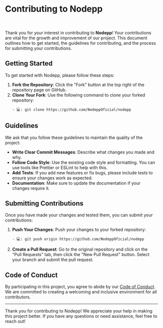 # Contributing to Nodepp <br><br>

Thank you for your interest in contributing to **Nodepp**! Your contributions are vital for the growth and improvement of our project. This document outlines how to get started, the guidelines for contributing, and the process for submitting your contributions.

## Getting Started

To get started with Nodepp, please follow these steps:

1. **Fork the Repository**: Click the "Fork" button at the top right of the repository page on GitHub.
2. **Clone Your Fork**: Use the following command to clone your forked repository:
    ```
    - 💻: git clone https://github.com/NodeppOficial/nodepp
    ```

## Guidelines

We ask that you follow these guidelines to maintain the quality of the project:

- **Write Clear Commit Messages**: Describe what changes you made and why.
- **Follow Code Style**: Use the existing code style and formatting. You can use tools like Prettier or ESLint to help with this.
- **Add Tests**: If you add new features or fix bugs, please include tests to ensure your changes work as expected.
- **Documentation**: Make sure to update the documentation if your changes require it.

## Submitting Contributions

Once you have made your changes and tested them, you can submit your contributions:

1. **Push Your Changes**: Push your changes to your forked repository:
    ```
    - 💻: git push origin https://github.com/NodeppOficial/nodepp
    ```
2. **Create a Pull Request**: Go to the original repository and click on the "Pull Requests" tab, then click the "New Pull Request" button. Select your branch and submit the pull request.

## Code of Conduct

By participating in this project, you agree to abide by our [Code of Conduct](/info#codeofconduct). We are committed to creating a welcoming and inclusive environment for all contributors.

---

Thank you for contributing to Nodepp! We appreciate your help in making this project better. If you have any questions or need assistance, feel free to reach out!